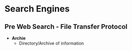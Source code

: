 # Search Engines
## Pre Web Search - File Transfer Protocol
* **Archie**
  * Directory/Archive of information 
  